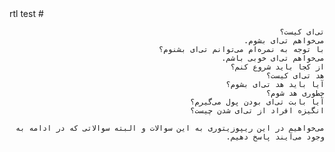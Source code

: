 <span dir="rtl" align="right">
    # rtl test
    
    تی‌ای کیست؟
    می‌خواهم تی‌ای بشوم.
    با توجه به نمره‌ام می‌‌توانم تی‌ای بشنوم؟
    می‌خواهم تی‌ای خوبی باشم.
    از کجا باید شروع کنم؟
    هد تی‌ای کیست؟
    آیا باید هد‌ تی‌ای بشوم؟
    چطوری هد شوم؟
    آیا بابت تی‌ای بودن پول می‌گیرم؟
    انگیزه افراد از تی‌ای شدن چیست؟
    
    می‌خواهیم در این ریپوزیتوری به این سوالات و البته سوالاتی که در ادامه به وجود می‌آیند پاسخ دهیم.
        
</span>
